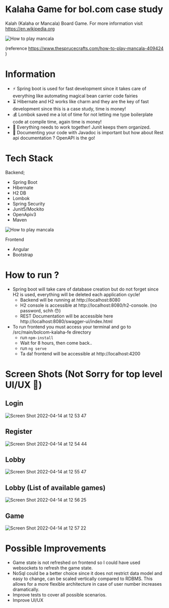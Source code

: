 # Kalaha Game for bol.com case study

Kalah (Kalaha or Mancala) Board Game. For more information visit https://en.wikipedia.org

![How to play mancala](https://www.thesprucecrafts.com/thmb/YFWtK83D2opopm846zMVs3kFbPE=/700x0/filters:no_upscale():max_bytes(150000):strip_icc():format(webp)/SPR_409424-how-to-play-mancala-a8d885a87c904a2babb946896f1870bb.gif)

(reference https://www.thesprucecrafts.com/how-to-play-mancala-409424 )

# Information

- :zap: Spring boot is used for fast development since it takes care of everything like automating magical bean carrier code fairies
- :hourglass_flowing_sand: Hibernate and H2 works like charm and they are the key of fast development since this is a case study, time is money!
- :moneybag: Lombok saved me a lot of time for not letting me type boilerplate code at compile time, again time is money!
- :briefcase: Everything needs to work together! Junit keeps them organized.
- :memo: Documenting your code with Javadoc is important but how about Rest api documentation ? OpenAPI is the go!


# Tech Stack

Backend;

* Spring Boot
* Hibernate
* H2 DB
* Lombok
* Spring Security
* Junit5/Mockito
* OpenApiv3
* Maven

![How to play mancala](https://www.infotechacademy.com.tr/content/blog/frontback2.png)

Frontend

* Angular
* Bootstrap

# How to run ?

- Spring boot will take care of database creation but do not forget since H2 is used, everything will be deleted each application cycle!
    - Backend will be running at http://localhost:8080
    - H2 console is accessible at http://localhost:8080/h2-console. (no password, schh :hushed:)
    - REST Documentation will be accessible here http://localhost:8080/swagger-ui/index.html
- To run frontend you must access your terminal and go to /src/main/bolcom-kalaha-fe directory
    - run `npm-install`
    - Wait for 8 hours, then come back..
    - run `ng serve`
    - Ta da! frontend will be accessible at http://localhost:4200

# Screen Shots (Not Sorry for top level UI/UX :eyes:)

## Login

![Screen Shot 2022-04-14 at 12 53 47](https://user-images.githubusercontent.com/16269104/163362224-cca385a2-e5ee-4f2a-98bc-326ac3e7c111.png)

## Register

![Screen Shot 2022-04-14 at 12 54 44](https://user-images.githubusercontent.com/16269104/163362264-6838172a-fc00-47a8-ba3e-8bebad01e41c.png)

## Lobby

![Screen Shot 2022-04-14 at 12 55 47](https://user-images.githubusercontent.com/16269104/163362324-56f17093-d12b-4575-83b2-cecc8d836832.png)

## Lobby (List of available games)

![Screen Shot 2022-04-14 at 12 56 25](https://user-images.githubusercontent.com/16269104/163362333-70a884c8-755c-4656-8d68-e83c41443fea.png)

## Game

![Screen Shot 2022-04-14 at 12 57 22](https://user-images.githubusercontent.com/16269104/163362372-93678cd2-cbf6-4823-acfe-621e1ec59c36.png)

# Possible Improvements

- Game state is not refreshed on frontend so I could have used websockets to refresh the game state.
- NoSql could be a better choice since it does not restrict data model and easy to change, can be scaled vertically compared to RDBMS.
This allows for a more flexible architecture in case of user number increases dramatically.
- Improve tests to cover all possible scenarios.
- Improve UI/UX
